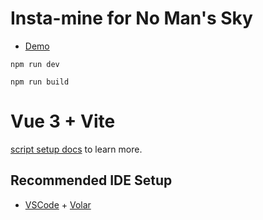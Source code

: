 # Insta-mine for No Man's Sky

- [Demo](https://cerdish.github.io/nms-instamine/dist/index.html)

```
npm run dev
```

```
npm run build
```

# Vue 3 + Vite

[script setup docs](https://v3.vuejs.org/api/sfc-script-setup.html#sfc-script-setup) to learn more.

## Recommended IDE Setup

- [VSCode](https://code.visualstudio.com/) + [Volar](https://marketplace.visualstudio.com/items?itemName=johnsoncodehk.volar)
